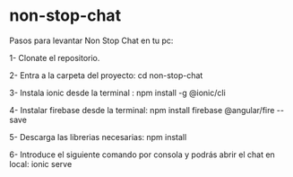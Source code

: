 # non-stop-chat

Pasos para levantar Non Stop Chat en tu pc:

1- Clonate el repositorio.

2- Entra a la carpeta del proyecto: cd non-stop-chat

3- Instala ionic desde la terminal :  npm install -g @ionic/cli

4- Instalar firebase desde la terminal: npm install firebase @angular/fire --save

5- Descarga las librerias necesarias: npm install

6- Introduce el siguiente comando por consola y podrás abrir el chat en local: ionic serve
